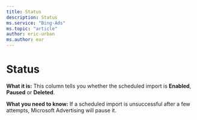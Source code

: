 ```yaml
---
title: Status
description: Status
ms.service: "Bing-Ads"
ms.topic: "article"
author: eric-urban
ms.author: eur
---
```


# Status

**What it is:**  This column tells you whether the scheduled import is **Enabled**, **Paused** or **Deleted**.

**What you need to know:**  If a scheduled import is unsuccessful after a few attempts, Microsoft Advertising will pause it.


